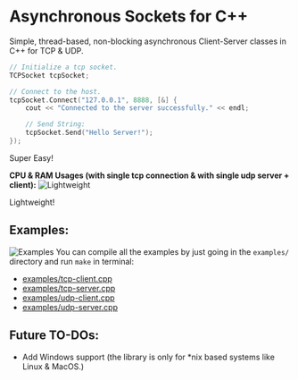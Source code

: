 # Asynchronous Sockets for C++
Simple, thread-based, non-blocking asynchronous Client-Server classes in C++ for TCP & UDP.

```cpp
// Initialize a tcp socket.
TCPSocket tcpSocket;

// Connect to the host.
tcpSocket.Connect("127.0.0.1", 8888, [&] {
    cout << "Connected to the server successfully." << endl;

    // Send String:
    tcpSocket.Send("Hello Server!");
});
```
Super Easy!

**CPU & RAM Usages (with single tcp connection & with single udp server + client):**
![Lightweight](https://github.com/eminfedar/async-sockets-cpp/raw/development-unstable/img/emptyRamUsages.png)

Lightweight!

## Examples:
![Examples](https://github.com/eminfedar/async-sockets-cpp/raw/development-unstable/img/programs.png)
You can compile all the examples by just going in the `examples/` directory and run `make` in terminal:
- [examples/tcp-client.cpp](https://github.com/eminfedar/async-sockets-cpp/blob/master/examples/tcp-client.cpp)
- [examples/tcp-server.cpp](https://github.com/eminfedar/async-sockets-cpp/blob/master/examples/tcp-server.cpp)
- [examples/udp-client.cpp](https://github.com/eminfedar/async-sockets-cpp/blob/master/examples/udp-client.cpp)
- [examples/udp-server.cpp](https://github.com/eminfedar/async-sockets-cpp/blob/master/examples/udp-server.cpp)

## Future TO-DOs:
- Add Windows support (the library is only for *nix based systems like Linux & MacOS.)
